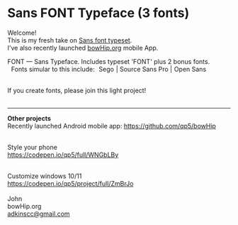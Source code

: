 # Sans FONT Typeface (3 fonts)
Welcome! <br>
This is my fresh take on <a href="https://github.com/qp5/FONT/raw/main/FONT.zip">Sans font typeset</a>. <br>
I've also recently launched <a href="https://bowHip.org">bowHip.org</a> mobile App.<br>

FONT — Sans Typeface.
Includes typeset 'FONT' plus 2 bonus fonts.<br>
  Fonts simular to this include:  Sego | Source Sans Pro | Open Sans<br><br>

If you create fonts, please join this light project! <br><br>


____________________________________________________________
<b>Other projects</b><br>
Recently launched Android mobile app:  https://github.com/qp5/bowHip<br><br>

Style your phone<br>
https://codepen.io/qp5/full/WNGbLBy<br><br>

Customize windows 10/11<br>
https://codepen.io/qp5/project/full/ZmBrJo<br><br>
John<br>
bowHip.org <br>
adkinscc@gmail.com
